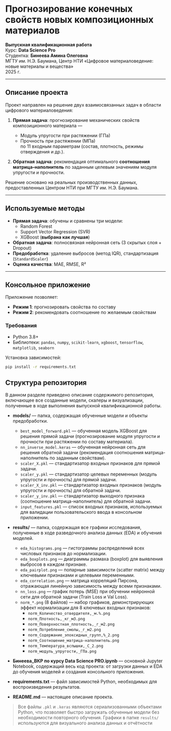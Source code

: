 # Прогнозирование конечных свойств новых композиционных материалов

**Выпускная квалификационная работа**  
Курс: **Data Science Pro**  
Студентка: **Бинеева Амина Олеговна**  
МГТУ им. Н.Э. Баумана, Центр НТИ «Цифровое материаловедение: новые материалы и вещества»  
2025 г.

---

## Описание проекта

Проект направлен на решение двух взаимосвязанных задач в области цифрового материаловедения:

1. **Прямая задача**: прогнозирование механических свойств композиционного материала —  
   - Модуль упругости при растяжении (ГПа)  
   - Прочность при растяжении (МПа)  
   по 11 входным параметрам (состав, плотность, режимы отверждения и др.).

2. **Обратная задача**: рекомендация оптимального **соотношения матрица–наполнитель** по заданным целевым значениям модуля упругости и прочности.

Решение основано на реальных производственных данных, предоставленных Центром НТИ при МГТУ им. Н.Э. Баумана.

---

## Используемые методы

- **Прямая задача**: обучены и сравнены три модели:
  - Random Forest  
  - Support Vector Regression (SVR)  
  - XGBoost (**выбрана как лучшая**)
- **Обратная задача**: полносвязная нейронная сеть (3 скрытых слоя + Dropout)
- **Предобработка**: удаление выбросов (метод IQR), стандартизация (`StandardScaler`)
- **Оценка качества**: MAE, RMSE, R²

---

## Консольное приложение

Приложение позволяет:
- **Режим 1**: прогнозировать свойства по составу  
- **Режим 2**: рекомендовать соотношение по желаемым свойствам

### Требования
- Python 3.8+
- Библиотеки: `pandas`, `numpy`, `scikit-learn`, `xgboost`, `tensorflow`, `matplotlib`, `seaborn`

Установка зависимостей:
```bash
pip install -r requirements.txt
```
## Структура репозитория

В данном разделе приведено описание содержимого репозитория, включающее все созданные модели, скалеры и визуализации, полученные в ходе выполнения выпускной квалификационной работы.

- **models/** — папка, содержащая обученные модели и объекты предобработки.
  - `best_model_forward.pkl` — обученная модель XGBoost для решения прямой задачи (прогнозирование модуля упругости и прочности при растяжении по составу материала).
  - `nn_inverse_model.keras` — обученная нейронная сеть для решения обратной задачи (рекомендация соотношения матрица-наполнитель по заданным свойствам).
  - `scaler_X.pkl` — стандартизатор входных признаков для прямой задачи.
  - `scaler_y.pkl` — стандартизатор целевых переменных (модуль упругости и прочность) для прямой задачи.
  - `scaler_X_inv.pkl` — стандартизатор входных признаков (модуль упругости и прочность) для обратной задачи.
  - `scaler_y_inv.pkl` — стандартизатор выходного признака (соотношение матрица-наполнитель) для обратной задачи.
  - `input_features.pkl` — список входных признаков, используемых для валидации пользовательского ввода в консольном приложении.

- **results/** — папка, содержащая все графики исследования, полученные в ходе разведочного анализа данных (EDA) и обучения моделей.
  - `eda_histograms.png` — гистограммы распределений всех числовых признаков до нормализации.
  - `eda_boxplots.png` — диаграммы размаха (boxplot) для выявления выбросов в каждом признаке.
  - `eda_pairplot.png` — попарные зависимости (scatter matrix) между ключевыми признаками и целевыми переменными.
  - `eda_correlation.png` — матрица корреляций Пирсона, отражающая линейную зависимость между всеми признаками.
  - `nn_loss.png` — график потерь (MSE) при обучении нейронной сети для обратной задачи (Train Loss и Val Loss).
  - `norm_*.png` (8 файлов) — набор графиков, демонстрирующих эффект нормализации для 8 ключевых входных признаков:
    - `norm_Количество_отвердителя,_м.%.png`
    - `norm_Плотность,_кг_м3.png`
    - `norm_Поверхностная_плотность,_г_м2.png`
    - `norm_Потребление_смолы,_г_м2.png`
    - `norm_Содержание_эпоксидных_групп,%_2.png`
    - `norm_Соотношение_матрица-наполнитель.png`
    - `norm_Температура_вспышки,_С_2.png`
    - `norm_модуль_упругости,_ГПа.png`

- **Бинеева_ВКР по курсу Data Science PRO.ipynb** — основной Jupyter Notebook, содержащий весь код проекта: от загрузки данных и EDA до обучения моделей и создания консольного приложения.
- **requirements.txt** — файл зависимостей Python, необходимых для воспроизведения результатов.
- **README.md** — настоящее описание проекта.

> Все файлы `.pkl` и `.keras` являются сериализованными объектами Python, что позволяет быстро загружать обученные модели без необходимости повторного обучения. Графики в папке `results/` используются для визуального анализа данных и отчётности

